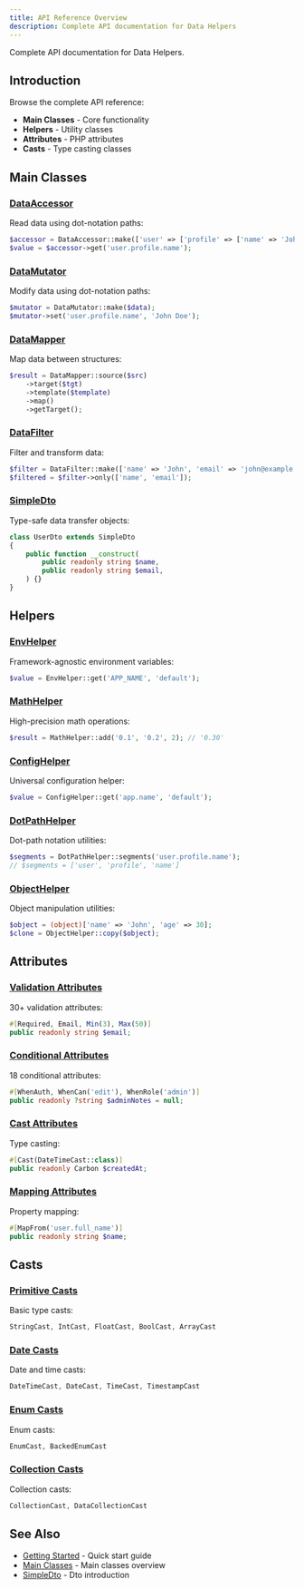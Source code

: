 ```yaml
---
title: API Reference Overview
description: Complete API documentation for Data Helpers
---
```


Complete API documentation for Data Helpers.

## Introduction

Browse the complete API reference:

- **Main Classes** - Core functionality
- **Helpers** - Utility classes
- **Attributes** - PHP attributes
- **Casts** - Type casting classes

## Main Classes

### [DataAccessor](/data-helpers/api/data-accessor/)

Read data using dot-notation paths:

```php
$accessor = DataAccessor::make(['user' => ['profile' => ['name' => 'John']]]);
$value = $accessor->get('user.profile.name');
```

### [DataMutator](/data-helpers/api/data-mutator/)

Modify data using dot-notation paths:

<!-- skip-test: requires $data variable -->
```php
$mutator = DataMutator::make($data);
$mutator->set('user.profile.name', 'John Doe');
```

### [DataMapper](/data-helpers/api/data-mapper/)

Map data between structures:

<!-- skip-test: requires variables -->
```php
$result = DataMapper::source($src)
    ->target($tgt)
    ->template($template)
    ->map()
    ->getTarget();
```

### [DataFilter](/data-helpers/api/data-filter/)

Filter and transform data:

```php
$filter = DataFilter::make(['name' => 'John', 'email' => 'john@example.com', 'age' => 30]);
$filtered = $filter->only(['name', 'email']);
```

### [SimpleDto](/data-helpers/api/simple-dto/)

Type-safe data transfer objects:

```php
class UserDto extends SimpleDto
{
    public function __construct(
        public readonly string $name,
        public readonly string $email,
    ) {}
}
```

## Helpers

### [EnvHelper](/data-helpers/api/helpers/#envhelper)

Framework-agnostic environment variables:

```php
$value = EnvHelper::get('APP_NAME', 'default');
```

### [MathHelper](/data-helpers/api/helpers/#mathhelper)

High-precision math operations:

```php
$result = MathHelper::add('0.1', '0.2', 2); // '0.30'
```

### [ConfigHelper](/data-helpers/api/helpers/#confighelper)

Universal configuration helper:

<!-- skip-test: ConfigHelper::get() is not static -->
```php
$value = ConfigHelper::get('app.name', 'default');
```

### [DotPathHelper](/data-helpers/api/helpers/#dotpathhelper)

Dot-path notation utilities:

```php
$segments = DotPathHelper::segments('user.profile.name');
// $segments = ['user', 'profile', 'name']
```

### [ObjectHelper](/data-helpers/api/helpers/#objecthelper)

Object manipulation utilities:

```php
$object = (object)['name' => 'John', 'age' => 30];
$clone = ObjectHelper::copy($object);
```

## Attributes

### [Validation Attributes](/data-helpers/api/attributes/#validation)

30+ validation attributes:

<!-- skip-test: incomplete code snippet -->
```php
#[Required, Email, Min(3), Max(50)]
public readonly string $email;
```

### [Conditional Attributes](/data-helpers/api/attributes/#conditional)

18 conditional attributes:

<!-- skip-test: incomplete code snippet -->
```php
#[WhenAuth, WhenCan('edit'), WhenRole('admin')]
public readonly ?string $adminNotes = null;
```

### [Cast Attributes](/data-helpers/api/attributes/#casting)

Type casting:

<!-- skip-test: incomplete code snippet -->
```php
#[Cast(DateTimeCast::class)]
public readonly Carbon $createdAt;
```

### [Mapping Attributes](/data-helpers/api/attributes/#mapping)

Property mapping:

<!-- skip-test: incomplete code snippet -->
```php
#[MapFrom('user.full_name')]
public readonly string $name;
```

## Casts

### [Primitive Casts](/data-helpers/api/casts/#primitive)

Basic type casts:

<!-- skip-test: list of class names -->
```php
StringCast, IntCast, FloatCast, BoolCast, ArrayCast
```

### [Date Casts](/data-helpers/api/casts/#date)

Date and time casts:

<!-- skip-test: list of class names -->
```php
DateTimeCast, DateCast, TimeCast, TimestampCast
```

### [Enum Casts](/data-helpers/api/casts/#enum)

Enum casts:

<!-- skip-test: list of class names -->
```php
EnumCast, BackedEnumCast
```

### [Collection Casts](/data-helpers/api/casts/#collection)

Collection casts:

<!-- skip-test: list of class names -->
```php
CollectionCast, DataCollectionCast
```

## See Also

- [Getting Started](/data-helpers/getting-started/quick-start/) - Quick start guide
- [Main Classes](/data-helpers/main-classes/overview/) - Main classes overview
- [SimpleDto](/data-helpers/simple-dto/introduction/) - Dto introduction

